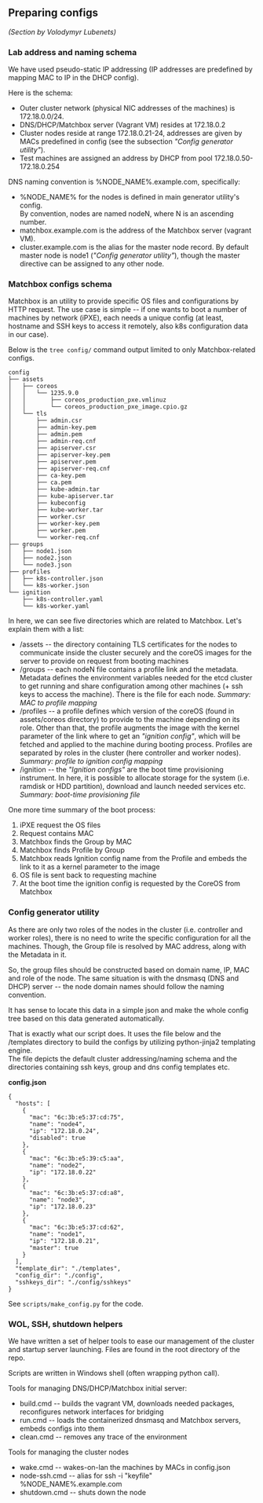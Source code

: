 ## Preparing configs

_(Section by Volodymyr Lubenets)_

### Lab address and naming schema

We have used pseudo-static IP addressing (IP addresses are predefined by mapping MAC to IP in the DHCP config).

Here is the schema:

* Outer cluster network (physical NIC addresses of the machines) is 172.18.0.0/24.
* DNS/DHCP/Matchbox server (Vagrant VM) resides at 172.18.0.2
* Cluster nodes reside at range 172.18.0.21-24, addresses are given by MACs predefined in config (see the subsection *"Config generator utility"*).
* Test machines are assigned an address by DHCP from pool 172.18.0.50-172.18.0.254

DNS naming convention is %NODE_NAME%.example.com, specifically:

* %NODE_NAME% for the nodes is defined in main generator utility's config.  
By convention, nodes are named nodeN, where N is an ascending number.
* matchbox.example.com is the address of the Matchbox server (vagrant VM).
* cluster.example.com is the alias for the master node record. By default master node is node1 (*"Config generator utility"*), though the master directive can be assigned to any other node.

### Matchbox configs schema

Matchbox is an utility to provide specific OS files and configurations by HTTP request. The use case is simple -- if one wants to boot a number of machines by network (iPXE), each needs a unique config (at least, hostname and SSH keys to access it remotely, also k8s configuration data in our case).

Below is the `tree config/` command output limited to only Matchbox-related configs.

```
config
├── assets
│   ├── coreos
│   │   └── 1235.9.0
│   │       ├── coreos_production_pxe.vmlinuz
│   │       └── coreos_production_pxe_image.cpio.gz
│   └── tls
│       ├── admin.csr
│       ├── admin-key.pem
│       ├── admin.pem
│       ├── admin-req.cnf
│       ├── apiserver.csr
│       ├── apiserver-key.pem
│       ├── apiserver.pem
│       ├── apiserver-req.cnf
│       ├── ca-key.pem
│       ├── ca.pem
│       ├── kube-admin.tar
│       ├── kube-apiserver.tar
│       ├── kubeconfig
│       ├── kube-worker.tar
│       ├── worker.csr
│       ├── worker-key.pem
│       ├── worker.pem
│       └── worker-req.cnf
├── groups
│   ├── node1.json
│   ├── node2.json
│   └── node3.json
├── profiles
│   ├── k8s-controller.json
│   └── k8s-worker.json
└── ignition
    ├── k8s-controller.yaml
    └── k8s-worker.yaml
```

In here, we can see five directories which are related to Matchbox. Let's explain them with a list:

* /assets -- the directory containing TLS certificates for the nodes to communicate inside the cluster securely and the coreOS images for the server to provide on request from booting machines  
* /groups -- each nodeN file contains a profile link and the metadata. Metadata defines the environment variables needed for the etcd cluster to get running and share configuration among other machines (+ ssh keys to access the machine). There is the file for each node. *Summary: MAC to profile mapping*  
* /profiles -- a profile defines which version of the coreOS (found in assets/coreos directory) to provide to the machine depending on its role. Other than that, the profile augments the image with the kernel parameter of the link where to get an *"ignition config"*, which will be fetched and applied to the machine during booting process. Profiles are separated by roles in the cluster (here controller and worker nodes). *Summary: profile to ignition config mapping*  
* /ignition -- the *"Ignition configs"* are the boot time provisioning instrument. In here, it is possible to allocate storage for the system (i.e. ramdisk or HDD partition), download and launch needed services etc. *Summary: boot-time provisioning file*  

One more time summary of the boot process:

1. iPXE request the OS files
2. Request contains MAC
3. Matchbox finds the Group by MAC
4. Matchbox finds Profile by Group
5. Matchbox reads Ignition config name from the Profile and embeds the link to it as a kernel parameter to the image
6. OS file is sent back to requesting machine
7. At the boot time the ignition config is requested by the CoreOS from Matchbox

### Config generator utility

As there are only two roles of the nodes in the cluster (i.e. controller and worker roles), there is no need to write the specific configuration for all the machines. Though, the Group file is resolved by MAC address, along with the Metadata in it.

So, the group files should be constructed based on domain name, IP, MAC and role of the node. The same situation is with the dnsmasq (DNS and DHCP) server -- the node domain names should follow the naming convention.

It has sense to locate this data in a simple json and make the whole config tree based on this data generated automatically.

That is exactly what our script does. It uses the file below and the /templates directory to build the configs by utilizing python-jinja2 templating engine.  
The file depicts the default cluster addressing/naming schema and the directories containing ssh keys, group and dns config templates etc.

**config.json**
```
{
  "hosts": [
    {
      "mac": "6c:3b:e5:37:cd:75",
      "name": "node4",
      "ip": "172.18.0.24",
      "disabled": true
    },
    {
      "mac": "6c:3b:e5:39:c5:aa",
      "name": "node2",
      "ip": "172.18.0.22"
    },
    {
      "mac": "6c:3b:e5:37:cd:a8",
      "name": "node3",
      "ip": "172.18.0.23"
    },
    {
      "mac": "6c:3b:e5:37:cd:62",
      "name": "node1",
      "ip": "172.18.0.21",
      "master": true
    }
  ],
  "template_dir": "./templates",
  "config_dir": "./config",
  "sshkeys_dir": "./config/sshkeys"
}

```

See `scripts/make_config.py` for the code.


### WOL, SSH, shutdown helpers

We have written a set of helper tools to ease our management of the cluster and startup server launching. Files are found in the root directory of the repo.

Scripts are written in Windows shell (often wrapping python call).

Tools for managing DNS/DHCP/Matchbox initial server:

* build.cmd -- builds the vagrant VM, downloads needed packages, reconfigures network interfaces for bridging
* run.cmd -- loads the containerized dnsmasq and Matchbox servers, embeds configs into them
* clean.cmd -- removes any trace of the environment

Tools for managing the cluster nodes

* wake.cmd -- wakes-on-lan the machines by MACs in config.json
* node-ssh.cmd -- alias for ssh -i "keyfile" %NODE_NAME%.example.com
* shutdown.cmd -- shuts down the node

